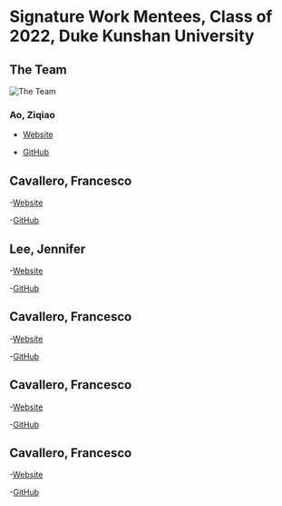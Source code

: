 # Signature Work Mentees, Class of 2022, Duke Kunshan University

## The Team


![The Team](http://url/to/img.png)

### Ao, Ziqiao
- [Website](https://rs.pubpub.org/ziqiaoao)

- [GitHub](https://github.com/Rising-Stars-by-Sunshine/sw-2022-dku-ziqiao-ao)

## Cavallero, Francesco

-[Website](https://rs.pubpub.org/francesco-cavallero)

-[GitHub](https://rs.pubpub.org/francesco-cavallero) 

## Lee, Jennifer

-[Website](https://rs.pubpub.org/jisunsw)

-[GitHub](https://github.com/jennlee5703/SW) 

## Cavallero, Francesco

-[Website]()

-[GitHub]() 

## Cavallero, Francesco

-[Website]()

-[GitHub]() 

## Cavallero, Francesco

-[Website]()

-[GitHub]() 
